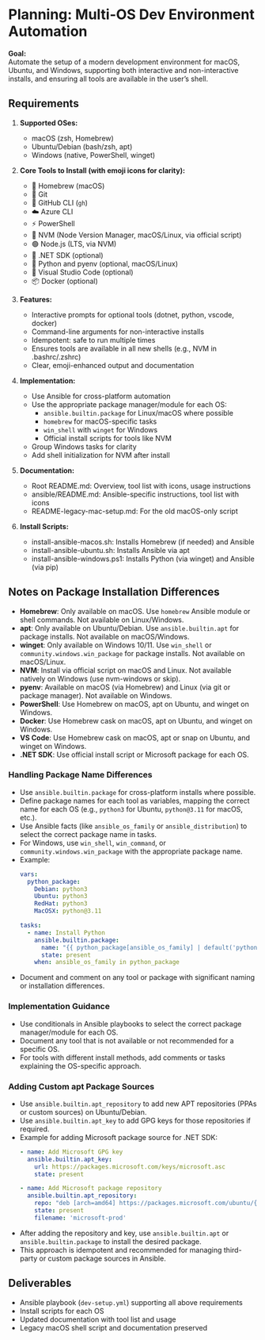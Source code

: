 # Planning: Multi-OS Dev Environment Automation

**Goal:**  
Automate the setup of a modern development environment for macOS, Ubuntu, and Windows, supporting both interactive and non-interactive installs, and ensuring all tools are available in the user’s shell.

## Requirements

1. **Supported OSes:**
   - macOS (zsh, Homebrew)
   - Ubuntu/Debian (bash/zsh, apt)
   - Windows (native, PowerShell, winget)

2. **Core Tools to Install (with emoji icons for clarity):**
   - 🍻 Homebrew (macOS)
   - 🐙 Git
   - 🚀 GitHub CLI (`gh`)
   - ☁️ Azure CLI
   - ⚡️ PowerShell
   - 🌿 NVM (Node Version Manager, macOS/Linux, via official script)
   - 🟢 Node.js (LTS, via NVM)
   - 🎯 .NET SDK (optional)
   - 🐍 Python and pyenv (optional, macOS/Linux)
   - 📝 Visual Studio Code (optional)
   - 📦 Docker (optional)

3. **Features:**
   - Interactive prompts for optional tools (dotnet, python, vscode, docker)
   - Command-line arguments for non-interactive installs
   - Idempotent: safe to run multiple times
   - Ensures tools are available in all new shells (e.g., NVM in .bashrc/.zshrc)
   - Clear, emoji-enhanced output and documentation

4. **Implementation:**
   - Use Ansible for cross-platform automation
   - Use the appropriate package manager/module for each OS:
     - `ansible.builtin.package` for Linux/macOS where possible
     - `homebrew` for macOS-specific tasks
     - `win_shell` with `winget` for Windows
     - Official install scripts for tools like NVM
   - Group Windows tasks for clarity
   - Add shell initialization for NVM after install

5. **Documentation:**
   - Root README.md: Overview, tool list with icons, usage instructions
   - ansible/README.md: Ansible-specific instructions, tool list with icons
   - README-legacy-mac-setup.md: For the old macOS-only script

6. **Install Scripts:**
   - install-ansible-macos.sh: Installs Homebrew (if needed) and Ansible
   - install-ansible-ubuntu.sh: Installs Ansible via apt
   - install-ansible-windows.ps1: Installs Python (via winget) and Ansible (via pip)

## Notes on Package Installation Differences

- **Homebrew**: Only available on macOS. Use `homebrew` Ansible module or shell commands. Not available on Linux/Windows.
- **apt**: Only available on Ubuntu/Debian. Use `ansible.builtin.apt` for package installs. Not available on macOS/Windows.
- **winget**: Only available on Windows 10/11. Use `win_shell` or `community.windows.win_package` for package installs. Not available on macOS/Linux.
- **NVM**: Install via official script on macOS and Linux. Not available natively on Windows (use nvm-windows or skip).
- **pyenv**: Available on macOS (via Homebrew) and Linux (via git or package manager). Not available on Windows.
- **PowerShell**: Use Homebrew on macOS, apt on Ubuntu, and winget on Windows.
- **Docker**: Use Homebrew cask on macOS, apt on Ubuntu, and winget on Windows.
- **VS Code**: Use Homebrew cask on macOS, apt or snap on Ubuntu, and winget on Windows.
- **.NET SDK**: Use official install script or Microsoft package for each OS.

### Handling Package Name Differences
- Use `ansible.builtin.package` for cross-platform installs where possible.
- Define package names for each tool as variables, mapping the correct name for each OS (e.g., `python3` for Ubuntu, `python@3.11` for macOS, etc.).
- Use Ansible facts (like `ansible_os_family` or `ansible_distribution`) to select the correct package name in tasks.
- For Windows, use `win_shell`, `win_command`, or `community.windows.win_package` with the appropriate package name.
- Example:
  ```yaml
  vars:
    python_package:
      Debian: python3
      Ubuntu: python3
      RedHat: python3
      MacOSX: python@3.11
  
  tasks:
    - name: Install Python
      ansible.builtin.package:
        name: "{{ python_package[ansible_os_family] | default('python3') }}"
        state: present
      when: ansible_os_family in python_package
  ```
- Document and comment on any tool or package with significant naming or installation differences.

### Implementation Guidance
- Use conditionals in Ansible playbooks to select the correct package manager/module for each OS.
- Document any tool that is not available or not recommended for a specific OS.
- For tools with different install methods, add comments or tasks explaining the OS-specific approach.

### Adding Custom apt Package Sources
- Use `ansible.builtin.apt_repository` to add new APT repositories (PPAs or custom sources) on Ubuntu/Debian.
- Use `ansible.builtin.apt_key` to add GPG keys for those repositories if required.
- Example for adding Microsoft package source for .NET SDK:
  ```yaml
  - name: Add Microsoft GPG key
    ansible.builtin.apt_key:
      url: https://packages.microsoft.com/keys/microsoft.asc
      state: present

  - name: Add Microsoft package repository
    ansible.builtin.apt_repository:
      repo: "deb [arch=amd64] https://packages.microsoft.com/ubuntu/{{ ansible_distribution_release }}/prod {{ ansible_distribution_release }} main"
      state: present
      filename: 'microsoft-prod'
  ```
- After adding the repository and key, use `ansible.builtin.apt` or `ansible.builtin.package` to install the desired package.
- This approach is idempotent and recommended for managing third-party or custom package sources in Ansible.

## Deliverables

- Ansible playbook (`dev-setup.yml`) supporting all above requirements
- Install scripts for each OS
- Updated documentation with tool list and usage
- Legacy macOS shell script and documentation preserved
